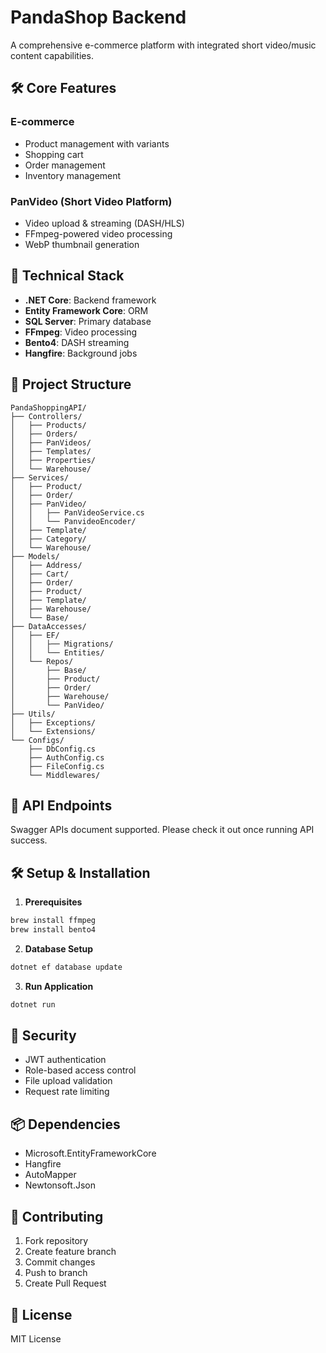 # PandaShop Backend

A comprehensive e-commerce platform with integrated short video/music content capabilities.

## 🛠️ Core Features

### E-commerce
- Product management with variants
- Shopping cart 
- Order management
- Inventory management

### PanVideo (Short Video Platform)
- Video upload & streaming (DASH/HLS)
- FFmpeg-powered video processing
- WebP thumbnail generation

## 🚀 Technical Stack

- **.NET Core**: Backend framework
- **Entity Framework Core**: ORM
- **SQL Server**: Primary database
- **FFmpeg**: Video processing
- **Bento4**: DASH streaming
- **Hangfire**: Background jobs

## 📁 Project Structure

```
PandaShoppingAPI/
├── Controllers/
│   ├── Products/
│   ├── Orders/ 
│   ├── PanVideos/
│   ├── Templates/
│   ├── Properties/
│   └── Warehouse/
├── Services/
│   ├── Product/
│   ├── Order/
│   ├── PanVideo/
│   │   ├── PanVideoService.cs
│   │   └── PanvideoEncoder/
│   ├── Template/
│   ├── Category/
│   └── Warehouse/
├── Models/
│   ├── Address/
│   ├── Cart/
│   ├── Order/
│   ├── Product/
│   ├── Template/
│   ├── Warehouse/
│   └── Base/
├── DataAccesses/
│   ├── EF/
│   │   ├── Migrations/
│   │   └── Entities/
│   └── Repos/
│       ├── Base/
│       ├── Product/
│       ├── Order/
│       ├── Warehouse/
│       └── PanVideo/
├── Utils/
│   ├── Exceptions/
│   └── Extensions/
└── Configs/
    ├── DbConfig.cs
    ├── AuthConfig.cs 
    ├── FileConfig.cs
    └── Middlewares/
```

## 🔌 API Endpoints
Swagger APIs document supported. Please check it out once running API success.

## 🛠️ Setup & Installation

1. **Prerequisites**
```bash
brew install ffmpeg
brew install bento4
```

2. **Database Setup**
```bash
dotnet ef database update
```

3. **Run Application**
```bash
dotnet run
```

## 🔐 Security

- JWT authentication
- Role-based access control
- File upload validation
- Request rate limiting

## 📦 Dependencies

- Microsoft.EntityFrameworkCore
- Hangfire
- AutoMapper
- Newtonsoft.Json

## 🤝 Contributing

1. Fork repository
2. Create feature branch
3. Commit changes
4. Push to branch
5. Create Pull Request

## 📄 License

MIT License

